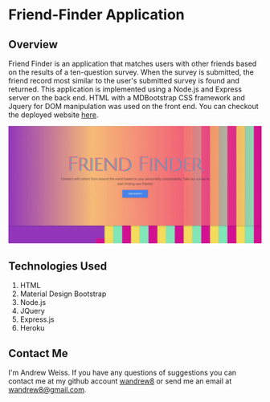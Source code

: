 # Friend-Finder Application

## Overview
Friend Finder is an application that matches users with other friends based on the results of a ten-question survey. When the survey is submitted, the friend record most similar to the user's submitted survey is found and returned. This application is implemented using a Node.js and Express server on the back end. HTML with a MDBootstrap CSS framework and Jquery for DOM manipulation was used on the front end. You can checkout the deployed website [here](https://immense-woodland-98309.herokuapp.com/).

![](app\public\assets\images\Friend-Finder.gif)

## Technologies Used

1. HTML
2. Material Design Bootstrap
3. Node.js
4. JQuery
5. Express.js
6. Heroku

## Contact Me

I'm Andrew Weiss. If you have any questions of suggestions you can contact me at my github account [wandrew8](https://github.com/wandrew8) or send me an email at wandrew8@gmail.com.

